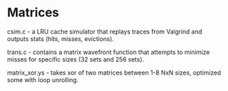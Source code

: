 # Matrices
csim.c - a LRU cache simulator that replays traces from Valgrind and outputs stats (hits, misses, evictions).

trans.c - contains a matrix wavefront function that attempts to minimize misses for specific sizes (32 sets and 256 sets).

matrix_xor.ys - takes xor of two matrices between 1-8 NxN sizes, optimized some with loop unrolling.
